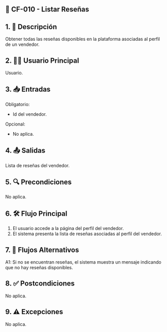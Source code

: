 ## 🌟 CF-010 - Listar Reseñas

## 1. 📝 Descripción  
Obtener todas las reseñas disponibles en la plataforma asociadas al perfil de un vendedor.

## 2. 🧑‍💻 Usuario Principal  
Usuario.

## 3. 📥 Entradas  
Obligatorio:  
* Id del vendedor.  

Opcional:  
* No aplica.

## 4. 📤 Salidas  
Lista de reseñas del vendedor.

## 5. 🔍 Precondiciones  
No aplica.

## 6. 🛠️ Flujo Principal  
1. El usuario accede a la página del perfil del vendedor.  
2. El sistema presenta la lista de reseñas asociadas al perfil del vendedor.

## 7. 🔄 Flujos Alternativos  
A1: Si no se encuentran reseñas, el sistema muestra un mensaje indicando que no hay reseñas disponibles.

## 8. ✅ Postcondiciones  
No aplica.

## 9. ⚠️ Excepciones  
No aplica.
